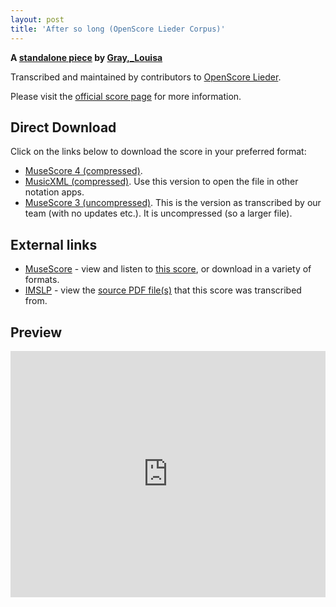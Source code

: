 ```yaml
---
layout: post
title: 'After so long (OpenScore Lieder Corpus)'
---
```


__A [standalone piece](https://fourscoreandmore.org/openscore/lieder/Gray,_Louisa/_/) by [Gray,_Louisa](https://fourscoreandmore.org/openscore/lieder/Gray,_Louisa)__

Transcribed and maintained by contributors to [OpenScore Lieder].

Please visit the [official score page] for more information.

[official score page]: https://musescore.com/openscore-lieder-corpus/scores/6617407
[OpenScore Lieder]: https://musescore.com/openscore-lieder-corpus

## Direct Download

Click on the links below to download the score in your preferred format:
- [MuseScore 4 (compressed)](https://fourscoreandmore.org/openscore/lieder/Gray,_Louisa/_/After_so_long.mscz).
- [MusicXML (compressed)](https://fourscoreandmore.org/openscore/lieder/Gray,_Louisa/_/After_so_long.mxl). Use this version to open the file in other notation apps.
- [MuseScore 3 (uncompressed)](https://raw.githubusercontent.com/OpenScore/Lieder/refs/heads/main/scores/Gray,_Louisa/_/After_so_long/lc6617407.mscx). This is the version as transcribed by our team (with no updates etc.). It is uncompressed (so a larger file).

## External links

- [MuseScore] - view and listen to [this score][MuseScore], or download in a variety of formats.
- [IMSLP] - view the [source PDF file(s)][IMSLP] that this score was transcribed from.

[MuseScore]: https://musescore.com/score/6617407
[IMSLP]: https://imslp.org/wiki/Special:ReverseLookup/676303

## Preview

<iframe width="100%" height="394" src="https://musescore.com/openscore-lieder-corpus/scores/6617407/embed" frameborder="0" allowfullscreen allow="autoplay; fullscreen"></iframe>

